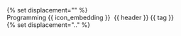 <div class="indented-level1">
<panel type="info" {{ status }} no-close >
{% set displacement="" %}
<div slot="header" class="text-white">Programming {{ icon_embedding }}&nbsp;&nbsp;<md>{{ header }}</md> <span class="badge rounded-pill bg-warning text-dark">{{ tag }}</span></div>
{% set displacement=".." %}
<include src="{{ displacement }}/programming/monty/{{ fragment }}" />
</panel>
</div>
